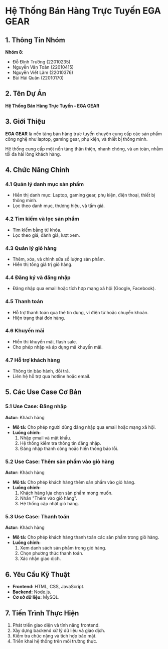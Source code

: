 # Hệ Thống Bán Hàng Trực Tuyến EGA GEAR

## 1. Thông Tin Nhóm
**Nhóm 8**:
- Đỗ Đình Trường (22010235)
- Nguyễn Văn Toàn (22010415)
- Nguyễn Viết Lãm (22010376)
- Bùi Hải Quân (22010170)

## 2. Tên Dự Án
**Hệ Thống Bán Hàng Trực Tuyến - EGA GEAR**

## 3. Giới Thiệu
**EGA GEAR** là nền tảng bán hàng trực tuyến chuyên cung cấp các sản phẩm công nghệ như laptop, gaming gear, phụ kiện, và thiết bị thông minh.

Hệ thống cung cấp một nền tảng thân thiện, nhanh chóng, và an toàn, nhằm tối đa hài lòng khách hàng.

## 4. Chức Năng Chính

### 4.1 Quản lý danh mục sản phẩm
- Hiển thị danh mục: Laptop, gaming gear, phụ kiện, điện thoại, thiết bị thông minh.
- Lọc theo danh mục, thương hiệu, và tầm giá.

### 4.2 Tìm kiếm và lọc sản phẩm
- Tìm kiếm bằng từ khóa.
- Lọc theo giá, đánh giá, lượt xem.

### 4.3 Quản lý giỏ hàng
- Thêm, xóa, và chỉnh sửa số lượng sản phẩm.
- Hiển thị tổng giá trị giỏ hàng.

### 4.4 Đăng ký và đăng nhập
- Đăng nhập qua email hoặc tích hợp mạng xã hội (Google, Facebook).

### 4.5 Thanh toán
- Hỗ trợ thanh toán qua thẻ tín dụng, ví điện tử hoặc chuyển khoản.
- Hiện trạng thái đơn hàng.

### 4.6 Khuyến mãi
- Hiển thị khuyến mãi, flash sale.
- Cho phép nhập và áp dụng mã khuyến mãi.

### 4.7 Hỗ trợ khách hàng
- Thông tin bảo hành, đổi trả.
- Liên hệ hỗ trợ qua hotline hoặc email.

## 5. Các Use Case Cơ Bản

### 5.1 Use Case: Đăng nhập
**Actor:** Khách hàng

- **Mô tả:** Cho phép người dùng đăng nhập qua email hoặc mạng xã hội.
- **Luồng chính:**
  1. Nhập email và mật khẩu.
  2. Hệ thống kiểm tra thông tin đăng nhập.
  3. Đăng nhập thành công hoặc hiển thông báo lỗi.

### 5.2 Use Case: Thêm sản phẩm vào giỏ hàng
**Actor:** Khách hàng

- **Mô tả:** Cho phép khách hàng thêm sản phẩm vào giỏ hàng.
- **Luồng chính:**
  1. Khách hàng lựa chọn sản phẩm mong muốn.
  2. Nhấn "Thêm vào giỏ hàng".
  3. Hệ thống cập nhật giỏ hàng.

### 5.3 Use Case: Thanh toán
**Actor:** Khách hàng

- **Mô tả:** Cho phép khách hàng thanh toán các sản phẩm trong giỏ hàng.
- **Luồng chính:**
  1. Xem danh sách sản phẩm trong giỏ hàng.
  2. Chọn phương thức thanh toán.
  3. Xác nhận giao dịch.

## 6. Yêu Cầu Kỹ Thuật
- **Frontend:** HTML, CSS, JavaScript.
- **Backend:** Node.js.
- **Cơ sở dữ liệu:** MySQL.

## 7. Tiến Trình Thực Hiện
1. Phát triển giao diện và tính năng frontend.
2. Xây dựng backend xử lý dữ liệu và giao dịch.
3. Kiểm tra chức năng và tích hợp bảo mật.
4. Triển khai hệ thống trên môi trường thực.
